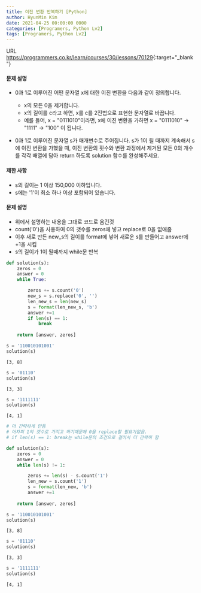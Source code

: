 ```yaml
---
title: 이진 변환 반복하기 [Python]
author: HyunMin Kim
date: 2021-04-25 00:00:00 0000
categories: [Programers, Python Lv2]
tags: [Programers, Python Lv2]
---
```



URL <https://programmers.co.kr/learn/courses/30/lessons/70129>{:target="_blank"}

#### 문제 설명
- 0과 1로 이루어진 어떤 문자열 x에 대한 이진 변환을 다음과 같이 정의합니다.
    - x의 모든 0을 제거합니다.
    - x의 길이를 c라고 하면, x를 c를 2진법으로 표현한 문자열로 바꿉니다.
    - 예를 들어, x = "0111010"이라면, x에 이진 변환을 가하면 x = "0111010" -> "1111" -> "100" 이 됩니다.

- 0과 1로 이루어진 문자열 s가 매개변수로 주어집니다. s가 1이 될 때까지 계속해서 s에 이진 변환을 가했을 때, 이진 변환의 횟수와 변환 과정에서 제거된 모든 0의 개수를 각각 배열에 담아 return 하도록 solution 함수를 완성해주세요.

#### 제한 사항
- s의 길이는 1 이상 150,000 이하입니다.
- s에는 '1'이 최소 하나 이상 포함되어 있습니다.

#### 문제 설명
- 위에서 설명하는 내용을 그대로 코드로 옴긴것
- count('0')을 사용하여 0의 갯수를 zeros에 넣고 replace로 0을 없애줌
- 이후 새로 만든 new_s의 길이를 format에 넣어 새로운 s를 만들어고 answer에 +1을 시킴
- s의 길이가 1이 될때까지 while문 반복


```python
def solution(s):
    zeros = 0
    answer = 0 
    while True:

        zeros += s.count('0')
        new_s = s.replace('0', '')
        len_new_s = len(new_s)
        s = format(len_new_s, 'b')
        answer +=1
        if len(s) == 1:
            break
            
    return [answer, zeros]
```


```python
s = '110010101001'
solution(s)
```




    [3, 8]




```python
s = '01110'
solution(s)
```




    [3, 3]




```python
s = '1111111'
solution(s)
```




    [4, 1]




```python
# 더 간략하게 만듬
# 어차피 1의 갯수로 가지고 하기때문에 0을 replace할 필요가없음.
# if len(s) == 1: break는 while문의 조건으로 걸어서 더 간략히 함

def solution(s):
    zeros = 0
    answer = 0 
    while len(s) != 1:

        zeros += len(s) - s.count('1')
        len_new = s.count('1')
        s = format(len_new, 'b')
        answer +=1
 
    return [answer, zeros]
```


```python
s = '110010101001'
solution(s)
```




    [3, 8]




```python
s = '01110'
solution(s)
```




    [3, 3]




```python
s = '1111111'
solution(s)
```




    [4, 1]




```python

```
